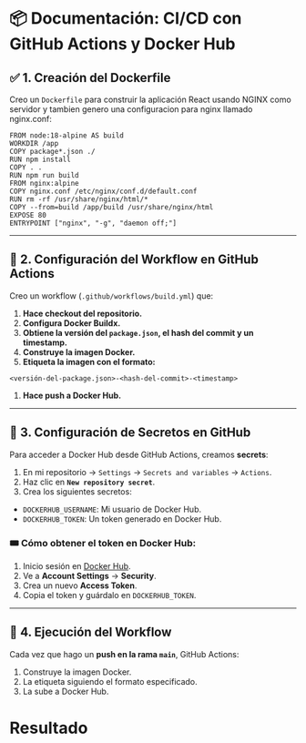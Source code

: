# 📦 Documentación: CI/CD con GitHub Actions y Docker Hub

## ✅ **1. Creación del Dockerfile**

Creo un `Dockerfile` para construir la aplicación React usando NGINX como servidor y tambien genero una configuracion para nginx llamado nginx.conf:

```
FROM node:18-alpine AS build
WORKDIR /app
COPY package*.json ./
RUN npm install
COPY . .
RUN npm run build
FROM nginx:alpine
COPY nginx.conf /etc/nginx/conf.d/default.conf
RUN rm -rf /usr/share/nginx/html/*
COPY --from=build /app/build /usr/share/nginx/html
EXPOSE 80
ENTRYPOINT ["nginx", "-g", "daemon off;"]
```

---

## 🔄 **2. Configuración del Workflow en GitHub Actions**

Creo un workflow (`.github/workflows/build.yml`) que:

1. **Hace checkout del repositorio.**
2. **Configura Docker Buildx.**
3. **Obtiene la versión del `package.json`, el hash del commit y un timestamp.**
4. **Construye la imagen Docker.**
5. **Etiqueta la imagen con el formato:**

```
<versión-del-package.json>-<hash-del-commit>-<timestamp>

```

1. **Hace push a Docker Hub.**

---

## 🔐 **3. Configuración de Secretos en GitHub**

Para acceder a Docker Hub desde GitHub Actions, creamos **secrets**:

1. En mi repositorio → `Settings` → `Secrets and variables` → `Actions`.
2. Haz clic en **`New repository secret`**.
3. Crea los siguientes secretos:
- `DOCKERHUB_USERNAME`: Mi usuario de Docker Hub.
- `DOCKERHUB_TOKEN`: Un token generado en Docker Hub.



### 🎟️ **Cómo obtener el token en Docker Hub:**

1. Inicio sesión en [Docker Hub](https://hub.docker.com/).
2. Ve a **Account Settings** → **Security**.
3. Crea un nuevo **Access Token**.
4. Copia el token y guárdalo en `DOCKERHUB_TOKEN`.

---

## 🚀 **4. Ejecución del Workflow**

Cada vez que hago un **push en la rama `main`**, GitHub Actions:

1. Construye la imagen Docker.
2. La etiqueta siguiendo el formato especificado.
3. La sube a Docker Hub.

# Resultado

